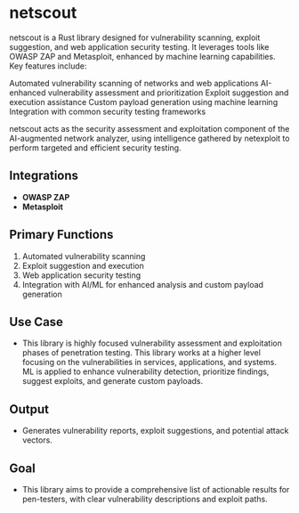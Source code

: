 # netscout

netscout is a Rust library designed for vulnerability scanning, exploit suggestion, and web application security testing. It leverages tools like OWASP ZAP and Metasploit, enhanced by machine learning capabilities. Key features include:

Automated vulnerability scanning of networks and web applications
AI-enhanced vulnerability assessment and prioritization
Exploit suggestion and execution assistance
Custom payload generation using machine learning
Integration with common security testing frameworks

netscout acts as the security assessment and exploitation component of the AI-augmented network analyzer, using intelligence gathered by netexploit to perform targeted and efficient security testing.

## Integrations
- **OWASP ZAP**
- **Metasploit**

## Primary Functions
1. Automated vulnerability scanning
2. Exploit suggestion and execution
3. Web application security testing
4. Integration with AI/ML for enhanced analysis and custom payload generation

## Use Case
- This library is highly focused vulnerability assessment and exploitation phases of penetration testing. This library works at a higher level focusing on the vulnerabilities in services, applications, and systems. ML is applied to enhance vulnerability detection, prioritize findings, suggest exploits, and generate custom payloads. 

## Output
- Generates vulnerability reports, exploit suggestions, and potential attack vectors. 

## Goal
- This library aims to provide a comprehensive list of actionable results for pen-testers, with clear vulnerability descriptions and exploit paths. 



